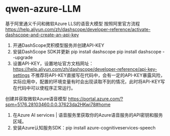 # qwen-azure-LLM
基于阿里通义千问和微软Azure LLS的语音大模型
按照阿里官方流程
https://help.aliyun.com/zh/dashscope/developer-reference/activate-dashscope-and-create-an-api-key
1. 开通DashScope灵积模型服务并创建API-KEY
2. 安装DashScope SDK并更新
   pip install dashscope
   pip install dashscope --upgrade
3. 设置API-KEY，设置地址官方文档网址：https://help.aliyun.com/zh/dashscope/developer-reference/api-key-settings
   不推荐将API-KEY直接写在代码中，会有一定的API-KEY暴露风险，实际应用中，配置的环境变量有时会出现读取不到的情况，此时将API-KEY写在代码中可以使程序正常运行。
   
创建并获取微软Azure语音模型
https://portal.azure.com/?spm=5176.28103460.0.0.37623da2HKwi78#home
1. 在Azure AI services | 语音服务里获取你的Azure语音服务的API密钥和服务区域。
2. 安装Azure认知服务SDK：pip install azure-cognitiveservices-speech
